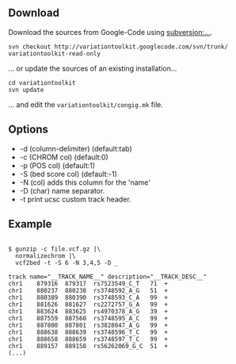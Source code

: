 


## Download ##
Download the sources from Google-Code using [subversion:...](http://subversion.apache.org/).
```
svn checkout http://variationtoolkit.googlecode.com/svn/trunk/ variationtoolkit-read-only
```
... or update the sources of an existing installation...
```
cd variationtoolkit
svn update
```
... and edit the `variationtoolkit/congig.mk` file.

## Options ##

  * -d (column-delimiter) (default:tab)
  * -c (CHROM col) (default:0)
  * -p (POS col) (default:1)
  * -S (bed score col) (default:-1)
  * -N (col) adds this column for the 'name'
  * -D (char) name separator.
  * -t print ucsc custom track header.


## Example ##




```

$ gunzip -c file.vcf.gz |\
  normalizechrom |\
  vcf2bed -t -S 6 -N 3,4,5 -D _

track name="__TRACK_NAME__" description="__TRACK_DESC__" 
chr1	879316	879317	rs7523549_C_T	71	+
chr1	880237	880238	rs3748592_A_G	51	+
chr1	880389	880390	rs3748593_C_A	99	+
chr1	881626	881627	rs2272757_G_A	99	+
chr1	883624	883625	rs4970378_A_G	39	+
chr1	887559	887560	rs3748595_A_C	99	+
chr1	887800	887801	rs3828047_A_G	99	+
chr1	888638	888639	rs3748596_T_C	99	+
chr1	888658	888659	rs3748597_T_C	99	+
chr1	889157	889158	rs56262069_G_C	51	+
(...)

```






